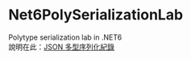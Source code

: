 # Net6PolySerializationLab
Polytype serialization lab in .NET6  
說明在此：[JSON 多型序列化紀錄](https://rely-ky.gitbook.io/gitbook2/json-duo-xing-xu-lie-hua-ji-lu)  
